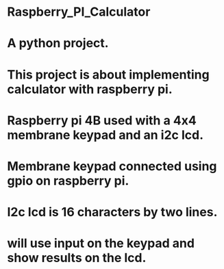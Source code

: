 # Raspberry_PI_Calculator
# A python project.
# This project is about implementing calculator with raspberry pi.
# Raspberry pi 4B used with a 4x4 membrane keypad and an i2c lcd.
# Membrane keypad connected using gpio on raspberry pi.
# I2c lcd is 16 characters by two lines.
# will use input on the keypad and show results on the lcd.
